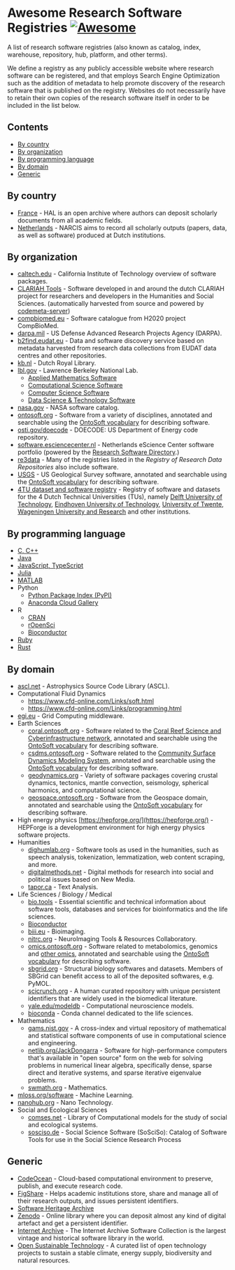 # Awesome Research Software Registries [![Awesome](https://awesome.re/badge.svg)](https://awesome.re)

<!--lint disable double-link-->

A list of research software registries (also known as catalog, index, warehouse,
repository, hub, platform, and other terms).

We define a registry as any publicly accessible website where research software
can be registered, and that employs Search Engine Optimization such as the
addition of metadata to help promote discovery of the research software that is
published on the registry. Websites do not necessarily have to retain their own
copies of the research software itself in order to be included in the list
below.

## Contents

* [By country](#by-country)
* [By organization](#by-organization)
* [By programming language](#by-programming-language)
* [By domain](#by-domain)
* [Generic](#generic)

## By country

* [France](https://hal.archives-ouvertes.fr) - HAL is an open archive where
  authors can deposit scholarly documents from all academic fields.
* [Netherlands](https://narcis.nl) -  NARCIS aims to record all scholarly
  outputs (papers, data, as well as software) produced at Dutch institutions.

## By organization

* [caltech.edu](https://data.caltech.edu/search?page=1&size=25&ln=en&q=&cal_resource_type=software) - California
Institute of Technology overview of software packages.
* [CLARIAH Tools](https://tools.clariah.nl) - Software developed in and around 
  the dutch CLARIAH project for researchers and developers in the Humanities and Social Sciences.
  (automatically harvested from source and powered by [codemeta-server](https://github.com/proycon/codemeta-server))
* [compbiomed.eu](https://www.compbiomed.eu/services/software-hub/) - Software
  catalogue from H2020 project CompBioMed.
* [darpa.mil](https://www.darpa.mil/opencatalog) - US Defense Advanced Research
  Projects Agency (DARPA).
* [b2find.eudat.eu](http://b2find.eudat.eu/dataset?q=software) - Data and
  software discovery service based on metadata harvested from research data
  collections from EUDAT data centres and other repositories.
* [kb.nl](http://lab.kb.nl/) - Dutch Royal Library.
* [lbl.gov](https://lbl.gov) - Lawrence Berkeley National Lab.
  * [Applied Mathematics Software](https://crd.lbl.gov/software/applied-mathematics-software/)
  * [Computational Science Software](https://crd.lbl.gov/software/computational-science-software/)
  * [Computer Science Software](https://crd.lbl.gov/software/computer-science-software/)
  * [Data Science & Technology Software](https://crd.lbl.gov/software/data-science-and-technology-software/)
* [nasa.gov](https://software.nasa.gov/) - NASA software catalog.
* [ontosoft.org](https://www.ontosoft.org/portal/#list) - Software from a
  variety of disciplines, annotated and searchable using the
  [OntoSoft vocabulary](https://ontosoft.org/ontology.html) for describing
  software.
* [osti.gov/doecode](https://www.osti.gov/doecode/) - DOECODE: US Department of
  Energy code repository.
* [software.esciencecenter.nl](http://software.esciencecenter.nl) - Netherlands
  eScience Center software portfolio (powered by the
  [Research Software Directory](https://github.com/research-software-directory/research-software-directory).)
* [re3data](https://www.re3data.org/search?query=&contentTypes%5B%5D=Source%20code) - Many
  of the registries listed in the _Registry of Research Data Repositories_ also
  include software.
* [USGS](https://usgs.ontosoft.org/#list) - US Geological Survey software,
  annotated and searchable using the
  [OntoSoft vocabulary](https://ontosoft.org/ontology.html) for describing
  software.
* [4TU dataset and software registry](https://data.4tu.nl) - Registry of software and datasets for the 4 Dutch Technical Universities (TUs), namely [Delft University of Technology](https://www.tudelft.nl/en/), [Eindhoven University of Technology](https://www.tue.nl/en/), [University of Twente](https://www.utwente.nl/en/), [Wageningen University and Research](https://www.wur.nl/en.htm) and other institutions.

## By programming language

* [C, C++](https://conan.io/center/)
* [Java](https://search.maven.org/)
* [JavaScript, TypeScript](https://npmjs.com)
* [Julia](https://juliahub.com/ui/Packages)
* [MATLAB](https://mathworks.com/matlabcentral/fileexchange/)
* Python
  * [Python Package Index (PyPI)](https://pypi.org)
  * [Anaconda Cloud Gallery](https://anaconda.org/gallery)
* R
  * [CRAN](https://cran.r-project.org)
  * [rOpenSci](https://ropensci.org/packages/)
  * [Bioconductor](https://www.bioconductor.org/packages/release/BiocViews.html#___Software)
* [Ruby](https://rubygems.org)
* [Rust](https://crates.io)

## By domain

* [ascl.net](https://ascl.net) - Astrophysics Source Code Library (ASCL).
* Computational Fluid Dynamics
  * https://www.cfd-online.com/Links/soft.html
  * https://www.cfd-online.com/Links/programming.html
* [egi.eu](https://appdb.egi.eu/browse/software) - Grid Computing middleware.
* Earth Sciences
  * [coral.ontosoft.org](https://coral.ontosoft.org/#list) - Software related to
    the
    [Coral Reef Science and Cyberinfrastructure network](https://www.earthcube.org/group/crescynt-coral-reef-science-cyberinfrastructure-network),
    annotated and searchable using the [OntoSoft vocabulary](https://ontosoft.org/ontology.html)
    for describing software.
  * [csdms.ontosoft.org](https://csdms.ontosoft.org/#list) - Software related to
    the [Community Surface Dynamics Modeling System](https://en.wikipedia.org/wiki/Community_Surface_Dynamics_Modeling_System),
    annotated and searchable using the [OntoSoft vocabulary](https://ontosoft.org/ontology.html)
    for describing software.
  * [geodynamics.org](https://geodynamics.org/cig/software/) - Variety of
    software packages covering crustal dynamics, tectonics, mantle convection,
    seismology, spherical harmonics, and computational science.
  * [geospace.ontosoft.org](https://geospace.ontosoft.org/#list) - Software from
    the Geospace domain, annotated and searchable using the
    [OntoSoft vocabulary](https://ontosoft.org/ontology.html) for describing
    software.
* High energy physics [https://hepforge.org/](https://hepforge.org/) - HEPForge is a development environment for high energy physics software projects.
* Humanities
  * [dighumlab.org](https://dighumlab.org/tools/) - Software tools as used in
  the humanities, such as speech analysis, tokenization, lemmatization, web
  content scraping, and more.
  * [digitalmethods.net](https://wiki.digitalmethods.net/Dmi/ToolDatabase) - Digital
  methods for research into social and political issues based on New Media.
  * [tapor.ca](http://tapor.ca/home) - Text Analysis.
* Life Sciences / Biology / Medical
  * [bio.tools](https://bio.tools) - Essential scientific and technical
  information about software tools, databases and services for bioinformatics
  and the life sciences.
  * [Bioconductor](https://www.bioconductor.org/packages/release/BiocViews.html#___Software)
  * [biii.eu](https://biii.eu) - Bioimaging.
  * [nitrc.org](https://nitrc.org) - NeuroImaging Tools & Resources Collaboratory.
  * [omics.ontosoft.org](https://omics.ontosoft.org/#list) - Software related to
    metabolomics, genomics and
    [other omics](https://en.wikipedia.org/wiki/Omics), annotated and searchable
    using the [OntoSoft vocabulary](https://ontosoft.org/ontology.html) for
    describing software.
  * [sbgrid.org](https://sbgrid.org/software/) - Structural biology softwares
  and datasets. Members of SBGrid can benefit access to all of the deposited
  softwares, e.g. PyMOL.
  * [scicrunch.org](https://scicrunch.org/browse/resourcedashboard) - A human
  curated repository with unique persistent identifiers that are widely used in
  the biomedical literature.
  * [yale.edu/modeldb](https://senselab.med.yale.edu/modeldb/) - Computational
  neuroscience models.
  * [bioconda](https://bioconda.github.io/) - Conda channel dedicated to the life sciences.
* Mathematics
  * [gams.nist.gov](https://gams.nist.gov/cgi-bin/serve.cgi/Packages) - A
  cross-index and virtual repository of mathematical and statistical software
  components of use in computational science and engineering.
  * [netlib.org/JackDongarra](http://www.netlib.org/utk/people/JackDongarra/la-sw.html) - Software
  for high-performance computers that's available in "open source" form on the
  web for solving problems in numerical linear algebra, specifically dense,
  sparse direct and iterative systems, and sparse iterative eigenvalue problems.
  * [swmath.org](https://swmath.org) - Mathematics.
* [mloss.org/software](https://mloss.org/software) - Machine Learning.
* [nanohub.org](https://nanohub.org/resources/tools) - Nano Technology.
* Social and Ecological Sciences
  * [comses.net](https://www.comses.net/codebases/) - Library of Computational
    models for the study of social and ecological systems.
  * [sosciso.de](https://www.sosciso.de) - Social Science Software (SoSciSo): Catalog of Software Tools for use in the Social Science Research Process

## Generic

* [CodeOcean](https://codeocean.com) - Cloud-based computational environment to
  preserve, publish, and execute research code.
* [FigShare](https://figshare.com) - Helps academic institutions store, share
  and manage all of their research outputs, and issues persistent identifiers.
* [Software Heritage Archive](https://www.softwareheritage.org)
* [Zenodo](https://zenodo.org) - Online library where you can deposit almost
  any kind of digital artefact and get a persistent identifier.
* [Internet Archive](https://archive.org/details/software) - The Internet
  Archive Software Collection is the largest vintage and historical software
  library in the world.
* [Open Sustainable Technology](https://opensustain.tech/) - A curated list of open technology projects to sustain a stable climate, energy supply, biodiversity and natural resources.
